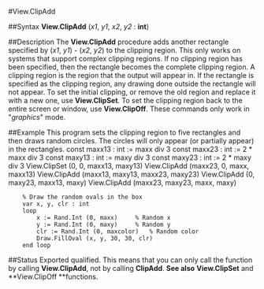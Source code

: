 
#View.ClipAdd

##Syntax
**View.ClipAdd** (*x1*, *y1*, *x2*, *y2* : **int**)

##Description
The **View.ClipAdd** procedure adds another rectangle specified by (*x1*, *y1*) - (*x2*, *y2*) to the clipping region. This only works on systems that support complex clipping regions. If no clipping region has been specified, then the rectangle becomes the complete clipping region.
A clipping region is the region that the output will appear in. If the rectangle is specified as the clipping region, any drawing done outside the rectangle will not appear.
To set the initial clipping, or remove the old region and replace it with a new one, use **View.ClipSet**. To set the clipping region back to the entire screen or window, use **View.ClipOff**.
These commands only work in "*graphics*" mode.

##Example
This program sets the clipping region to five rectangles and then draws random circles. The circles will only appear (or partially appear) in the rectangles.
        const maxx13 : int := maxx div 3
        const maxx23 : int := 2 * maxx div 3
        const maxy13 : int := maxy div 3
        const maxy23 : int := 2 * maxy div 3
        View.ClipSet (0, 0, maxx13, maxy13)
        View.ClipAdd (maxx23, 0, maxx, maxx13)
        View.ClipAdd (maxx13, maxy13, maxx23, maxy23)
        View.ClipAdd (0, maxy23, maxx13, maxy)
        View.ClipAdd (maxx23, maxy23, maxx, maxy)
        
        % Draw the random ovals in the box
        var x, y, clr : int
        loop
            x := Rand.Int (0, maxx)     % Random x
            y := Rand.Int (0, maxy)     % Random y
            clr := Rand.Int (0, maxcolor)   % Random color
            Draw.FillOval (x, y, 30, 30, clr)
        end loop
##Status
Exported qualified.
This means that you can only call the function by calling **View.ClipAdd**, not by calling **ClipAdd**.
**See also** **View.ClipSet** and **View.ClipOff **functions.
